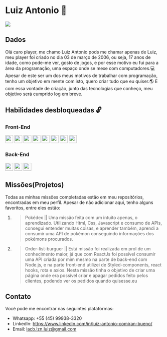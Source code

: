 # Luiz Antonio 👋

<img src="https://camo.githubusercontent.com/0d2bd7afc7eddbaa03a4e286746b0285f2533f0755d6714bd00d8b600a33e2ac/68747470733a2f2f692e70696e696d672e636f6d2f6f726967696e616c732f31362f38392f35622f31363839356232333162366461353035653265346163656630326133633166652e676966" />

## Dados 
Olá caro player, me chamo Luiz Antonio pods me chamar apenas de Luiz, meu player foi criado no dia 03 de março de 2006, ou seja, 17 anos de idade, como pode-me ver, gosto de jogos, e por esse motivo eu fui para a área da programação, uma espaço onde se mexe com computadores.💻
Apesar de este ser um dos meus motivos de trabalhar com programação, tenho um objetivo em mente com isto, quero criar tudo que eu quiser.🌎
E com essa vontade de criação, junto das tecnologias que conheço, meu objetivo será cumprido log em breve.

## Habilidades desbloqueadas 🔓

  ### **Front-End**
  
  <img src="https://img.shields.io/badge/HTML-239120?style=for-the-badge&logo=html5&logoColor=white" height="25" /> 
  <img src="https://img.shields.io/badge/CSS-239120?&style=for-the-badge&logo=css3&logoColor=white" height="25" />
  <img src="https://img.shields.io/badge/JavaScript-239120?style=for-the-badge&logo=javascript&logoColor=white" height="25" />
  <img src="https://img.shields.io/badge/react-%2320232a.svg?style=for-the-badge&logo=react&logoColor=%2361DAFB" height="25"/>
  <img src="https://img.shields.io/badge/styled--components-DB7093?style=for-the-badge&logo=styled-components&logoColor=white" height="25"/>
  <img src="https://img.shields.io/badge/yarn-%232C8EBB.svg?style=for-the-badge&logo=yarn&logoColor=white" height="25"/>
  <img src="https://img.shields.io/badge/React_Router-CA4245?style=for-the-badge&logo=react-router&logoColor=white" height="25"/>
  <img src="https://img.shields.io/badge/React%20Hook%20Form-%23EC5990.svg?style=for-the-badge&logo=reacthookform&logoColor=white" height="25"/>
    
  ### **Back-End**
  
  <img src="https://img.shields.io/badge/express.js-%23404d59.svg?style=for-the-badge&logo=express&logoColor=%2361DAFB" height="25"/>
  <img src="https://img.shields.io/badge/node.js-6DA55F?style=for-the-badge&logo=node.js&logoColor=white" height="25"/>
  <img src="https://img.shields.io/badge/NPM-%23CB3837.svg?style=for-the-badge&logo=npm&logoColor=white" height="25"/>

## Missões(Projetos)
 Todas as minhas missões completadas estão em meu repositórios, encontradas em meu perfil. Apesar de não adicionar aqui, tenho alguns favoritos, entre eles estão:

1. >Pokédex || Uma missão feita com um intuito apenas, o aprendizado.
Utilizando Html, Css, Javascript e consumo de APIs, consegui entender muitas coisas, e aprender também, aprendi a consumir uma API de pokémon conseguindo informações dos pokémons procurados.

2. >Order-list-burguer || Está missão foi realizada em prol de um conhecimento maior, já que com ReactJs foi possível consumir uma API criada por mim mesmo na parte de back-end com Node.js, e na parte front-end utilizei de Styled-components, react hooks, rota e axios. Nesta missão tinha o objetivo de criar uma página onde era possível criar e apagar pedidos feito pelos clientes, podendo ver os pedidos quando quisesse.eu

## Contato
Você pode me encontrar nas seguintes plataformas:

- Whatsapp: +55 (45) 99938-3320
- LinkedIn: <a>https://www.linkedin.com/in/luiz-antonio-comiran-bueno/</a>
- Email: lacb.lzn.luiz@gmail.com
